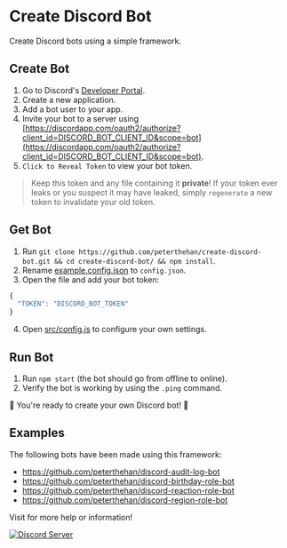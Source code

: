 # Create Discord Bot

Create Discord bots using a simple framework.

## Create Bot

1. Go to Discord's [Developer Portal](https://discordapp.com/developers/applications/).
2. Create a new application.
3. Add a bot user to your app.
4. Invite your bot to a server using [https://discordapp.com/oauth2/authorize?client_id=DISCORD_BOT_CLIENT_ID&scope=bot](https://discordapp.com/oauth2/authorize?client_id=DISCORD_BOT_CLIENT_ID&scope=bot).
5. `Click to Reveal Token` to view your bot token.

> Keep this token and any file containing it **private**! If your token ever leaks or you suspect it may have leaked, simply `regenerate` a new token to invalidate your old token.

## Get Bot

1. Run `git clone https://github.com/peterthehan/create-discord-bot.git && cd create-discord-bot/ && npm install`.
2. Rename [example.config.json](https://github.com/peterthehan/create-discord-bot/blob/master/example.config.json) to `config.json`.
3. Open the file and add your bot token:

```js
{
  "TOKEN": "DISCORD_BOT_TOKEN"
}
```

4. Open [src/config.js](https://github.com/peterthehan/create-discord-bot/blob/master/src/config.js) to configure your own settings.

## Run Bot

1. Run `npm start` (the bot should go from offline to online).
2. Verify the bot is working by using the `.ping` command.

🎉 You're ready to create your own Discord bot! 🎉

## Examples

The following bots have been made using this framework:

- https://github.com/peterthehan/discord-audit-log-bot
- https://github.com/peterthehan/discord-birthday-role-bot
- https://github.com/peterthehan/discord-reaction-role-bot
- https://github.com/peterthehan/discord-region-role-bot

Visit for more help or information!

<a href="https://discord.gg/WjEFnzC">
  <img src="https://discordapp.com/api/guilds/258167954913361930/embed.png?style=banner2" title="Discord Server"/>
</a>

